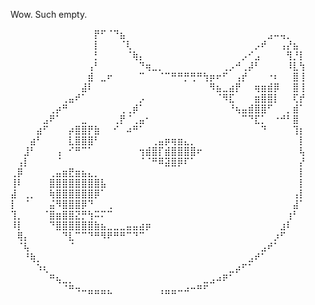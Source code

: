 Wow. Such empty.

⠀⠀⠀⠀⠀⠀⠀⠀⠀⠀⠀⠀⠀⡟⠋⠈⠙⣦⠀⠀⠀⠀⠀⠀⠀⠀⠀⠀⠀⠀⠀⠀⠀⠀⠀⠀⠀⠀⠀⠀⣠⠤⢤⡀⠀⠀
⠀⠀⠀⠀⠀⠀⠀⠀⠀⠀⠀⠀⠀⡇⠀⠀⠀⠈⢇⠀⠀⠀⠀⠀⠀⠀⠀⠀⠀⠀⠀⠀⠀⠀⠀⠀⠀⠀⡠⠞⠀⠀⢠⡜⣦⠀
⠀⠀⠀⠀⠀⠀⠀⠀⠀⠀⠀⠀⠀⡃⠀⠀⠀⠀⠈⢷⡄⠀⠀⠀⠀⠀⠀⠀⠀⠀⠀⠀⠀⠀⠀⠀⡠⠊⣠⠀⠀⠀⠀⢻⡘⡇
⠀⠀⠀⠀⠀⠀⠀⠀⠀⠀⠀⠀⢠⠃⠀⠀⠀⠀⠀⠀⠙⢶⣀⡀⠀⠀⠀⠀⠀⠀⠀⠀⠀⢀⡠⠚⢀⡼⠃⠀⠀⠀⠀⠸⣇⢳
⠀⠀⠀⠀⠀⠀⠀⠀⠀⠀⠀⠀⣾⠀⣀⠖⠀⠀⠀⠀⠉⠀⠀⠈⠉⠛⠛⡛⢛⠛⢳⡶⠖⠋⠀⢠⡞⠀⠀⠀⠐⠆⠀⠀⣿⢸
⠀⠀⠀⠀⠀⠀⠀⠀⠀⠀⠀⣼⠇⠀⠀⠀⠀⠀⠀⠀⠀⠀⠀⠀⠀⠀⠀⠀⠀⠀⠀⠻⣦⣀⣴⡟⠀⠀⢶⣶⣾⡿⠀⠀⣿⢸
⠀⠀⠀⠀⠀⠀⠀⠀⢀⣤⠞⠁⠀⠀⠀⠀⠀⠀⠀⠀⡠⠀⠀⠀⠀⠀⠀⠀⠀⠀⠀⠀⠈⠻⣏⠀⠀⠀⣶⣿⣿⡇⠀⠀⢏⡞
⠀⠀⠀⠀⠀⠀⢀⡴⠛⠀⠀⠀⠀⠀⠀⠀⠀⢀⢀⡾⠁⠀⠀⠀⠀⠀⠀⠀⠀⠀⠀⠀⠀⠀⠘⢦⣤⣾⣿⣿⠋⠀⠀⡀⣾⠁
⠀⠀⠀⠀⠀⣠⠟⠁⠀⠀⠀⣀⠀⠀⠀⠀⢀⡟⠈⢀⣤⠂⠀⠀⠀⠀⠀⠀⠀⠀⠀⠀⠀⠀⠀⠀⠉⠙⣏⡁⠀⠐⠚⠃⣿⠀
⠀⠀⠀⠀⣴⠋⠀⠀⠀⡴⣿⣿⡟⣷⠀⠀⠊⠀⠴⠛⠁⠀⠀⠀⠀⠀⠀⠀⠀⠀⠀⠀⠀⠀⠀⠀⠀⠀⠀⠙⠀⠀⠀⠀⢹⡆
⠀⠀⠀⣴⠃⠀⠀⠀⠀⣇⣿⣿⣿⠃⠀⠀⠀⠀⠀⠀⠀⠀⢀⣤⡶⢶⣶⣄⡀⠀⠀⠀⠀⠀⠀⠀⠀⠀⠀⠀⠀⠀⠀⠀⠀⡇
⠀⠀⣸⠃⠀⠀⠀⢠⠀⠊⠛⠉⠁⠀⠀⠀⠀⠀⠀⠀⢲⣾⣿⡏⣾⣿⣿⣿⣿⠖⠀⠀⠀⠀⠀⠀⠀⠀⠀⠀⠀⠀⠀⠀⠀⢧
⠀⢠⡇⠀⠀⠀⠀⠈⠀⠀⠀⠀⠀⠀⠀⠀⠀⠀⠀⠀⠈⠈⠛⠿⣽⣿⡿⠏⠁⠀⠀⠀⠀⠀⠀⠀⠀⠀⠀⠀⠀⠀⠀⠀⠀⡜
⢀⡿⠀⠀⠀⠀⢀⣤⣶⣟⣶⣦⣄⡀⠀⠀⠀⠀⠀⠀⠀⠀⠀⠀⠀⠀⠀⠀⠀⠀⠀⠀⠀⠀⠀⠀⠀⠀⠀⠀⠀⠀⠀⠀⠀⡇
⢸⠇⠀⠀⠀⠀⣿⣿⣿⣿⣿⣿⣿⣿⣧⠀⠀⠀⠀⠀⠀⠀⠀⠀⠀⠀⠀⠀⠀⠀⠀⠀⠀⠀⠀⠀⠀⠀⠀⠀⠀⠀⠀⠀⠀⡇
⣼⠀⢀⡀⠀⠀⢷⣿⣿⣿⣿⣿⣿⡿⠁⠀⠀⠀⠀⠀⠀⠀⠀⠀⠀⠀⠀⠀⠀⠀⠀⠀⠀⠀⠀⠀⠀⠀⠀⠀⠀⠀⠀⠀⢠⡇
⡇⠀⠈⠀⠀⠀⣬⠻⣿⣿⣿⡿⠙⠀⠀⢀⠀⠀⠀⠀⠀⠀⠀⠀⠀⠀⠀⠀⠀⠀⠀⠀⠀⠀⠀⠀⠀⠀⠀⠀⠀⠀⠀⠀⣼⠁
⢹⡀⠀⠀⠀⠈⣿⣶⣿⣿⣝⡛⢳⠭⠍⠉⠀⠀⠀⠀⠀⠀⠀⠀⠀⠀⠀⠀⠀⠀⠀⠀⠀⠀⠀⠀⠀⠀⠀⠀⠀⠀⠀⢰⠃⠀
⠸⡇⠀⠀⠀⠀⠙⣿⣿⣿⣿⣿⣿⣷⣦⣀⣀⣀⣤⣤⣴⡶⠀⠀⠀⠀⠀⠀⠀⠀⠀⠀⠀⠀⠀⠀⠀⠀⠀⠀⠀⠀⣰⠇⠀⠀
⠀⢿⡄⠀⠀⠀⠀⠀⠙⣇⠉⠉⠙⠛⠻⠟⠛⠛⠉⠙⠉⠀⠀⠀⠀⠀⠀⠀⠀⠀⠀⠀⠀⠀⠀⠀⠀⠀⠀⠀⠀⡰⠋⠀⠀⠀
⠀⠈⢧⠀⠀⠀⠀⠀⠀⠈⠀⠀⠀⠀⠀⠀⠀⠀⠀⠀⠀⠀⠀⠀⠀⠀⠀⠀⠀⠀⠀⠀⠀⠀⠀⠀⠀⠀⠀⣠⠞⠁⠀⠀⠀⠀
⠀⠀⠘⢷⡀⠀⠀⠀⠀⠀⠀⠀⠀⠀⠀⠀⠀⠀⠀⠀⠀⠀⠀⠀⠀⠀⠀⠀⠀⠀⠀⠀⠀⠀⠀⠀⠀⣠⠞⠁⠀⠀⠀⠀⠀⠀
⠀⠀⠀⠀⠱⢆⠀⠀⠀⠀⠀⠀⠀⠀⠀⠀⠀⠀⠀⠀⠀⠀⠀⠀⠀⠀⠀⠀⠀⠀⠀⠀⠀⠀⣀⡴⠋⠁⠀⠀⠀⠀⠀⠀⠀⠀
⠀⠀⠀⠀⠀⠀⠛⢦⣀⡀⠀⠀⠀⠀⠀⠀⠀⠀⠀⠀⠀⠀⠀⠀⠀⠀⠀⠀⠀⠀⣀⣠⠴⠟⠁⠀⠀⠀⠀⠀⠀⠀⠀⠀⠀⠀
⠀⠀⠀⠀⠀⠀⠀⠀⠈⠛⠲⠤⣤⣤⣤⣄⠀⠀⠀⠀⠀⠀⠀⢠⣤⣤⠤⠴⠒⠛⠋⠀⠀⠀⠀⠀⠀⠀⠀⠀⠀⠀⠀⠀⠀⠀

